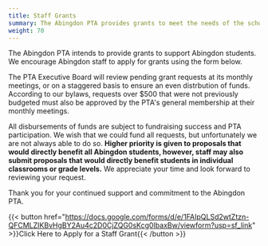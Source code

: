 ```yaml
---
title: Staff Grants
summary: The Abingdon PTA provides grants to meet the needs of the school.
weight: 70
---
```


The Abingdon PTA intends to provide grants to support Abingdon students. We encourage Abingdon staff to apply for grants using the form below.

The PTA Executive Board will review pending grant requests at its monthly meetings, or on a staggered basis to ensure an even distrbution of funds. According to our bylaws, requests over $500 that were not previously budgeted must also be approved by the PTA's general membership at their monthly meetings.

All disbursements of funds are subject to fundraising success and PTA participation. We wish that we could fund all requests, but unfortunately we are not always able to do so. **Higher priority is given to proposals that would directly benefit all Abingdon students, however, staff may also submit proposals that would directly benefit students in individual classrooms or grade levels.** We appreciate your time and look forward to reviewing your request.

Thank you for your continued support and commitment to the Abingdon PTA.

{{< button href="https://docs.google.com/forms/d/e/1FAIpQLSd2wtZtzn-QFCMLZIKBvHgBY2Au4c2D0CjZQG0sKcg0IbaxBw/viewform?usp=sf_link" >}}Click Here to Apply for a Staff Grant{{< /button >}}